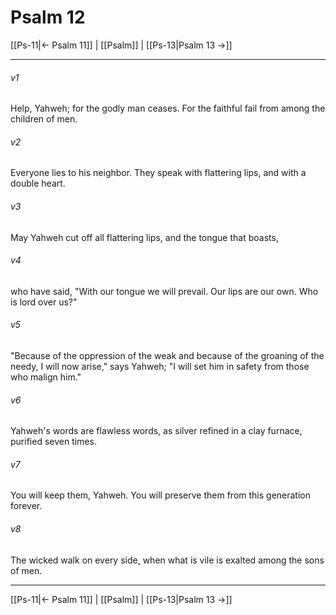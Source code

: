 # Psalm 12

[[Ps-11|← Psalm 11]] | [[Psalm]] | [[Ps-13|Psalm 13 →]]
***



###### v1 
Help, Yahweh; for the godly man ceases. For the faithful fail from among the children of men. 

###### v2 
Everyone lies to his neighbor. They speak with flattering lips, and with a double heart. 

###### v3 
May Yahweh cut off all flattering lips, and the tongue that boasts, 

###### v4 
who have said, "With our tongue we will prevail. Our lips are our own. Who is lord over us?" 

###### v5 
"Because of the oppression of the weak and because of the groaning of the needy, I will now arise," says Yahweh; "I will set him in safety from those who malign him." 

###### v6 
Yahweh's words are flawless words, as silver refined in a clay furnace, purified seven times. 

###### v7 
You will keep them, Yahweh. You will preserve them from this generation forever. 

###### v8 
The wicked walk on every side, when what is vile is exalted among the sons of men.

***
[[Ps-11|← Psalm 11]] | [[Psalm]] | [[Ps-13|Psalm 13 →]]
